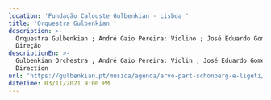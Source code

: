 ```yaml
---
location: 'Fundação Calouste Gulbenkian - Lisboa '
title: 'Orquestra Gulbenkian '
description: >-
  Orquestra Gulbenkian ; André Gaio Pereira: Violino ; José Eduardo Gomes:
  Direção 
descriptionEn: >-
  Gulbenkian Orchestra ; André Gaio Pereira: Violin ; José Eduardo Gomes:
  Direction 
url: 'https://gulbenkian.pt/musica/agenda/arvo-part-schonberg-e-ligeti/'
dateTime: 03/11/2021 9:00 PM
---
```


